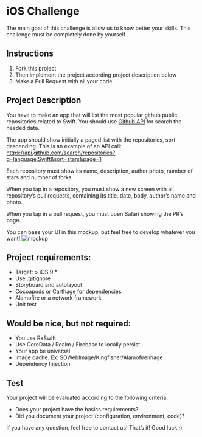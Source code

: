 # iOS Challenge

The main goal of this challenge is allow us to know better your skills.
This challenge must be completely done by yourself.

## Instructions
1. Fork this project
2. Then implement the project according project description below
3. Make a Pull Request with all your code

## Project Description
You have to make an app that will list the most popular github public repositories related to Swift. You should use [Github API](https://developer.github.com/v3/) for search the needed data.

The app should show initially a paged list with the repositories, sort descending.
This is an example of an API call: https://api.github.com/search/repositories?q=language:Swift&sort=stars&page=1

Each repository must show its name, description, author photo, number of stars and number of forks.

When you tap in a repository, you must show a new screen with all repository’s pull requests, containing its title, date, body, author’s name and photo.

When you tap in a pull request, you must open Safari showing the PR’s page.

You can base your UI in this mockup, but feel free to develop whatever you want!
![mockup](https://raw.githubusercontent.com/myfreecomm/desafio-mobile-ios/master/mockup-ios.png)

## Project requirements:
* Target: > iOS 9.*
* Use .gitignore
* Storyboard and autolayout
* Cocoapods or Carthage for dependencies
* Alamofire or a network framework
* Unit test

## Would be nice, but not required:
* You use RxSwift
* Use CoreData / Realm / Firebase to locally persist
* Your app be universal
* Image cache. Ex: SDWebImage/Kingfisher/AlamofireImage
* Dependency Injection

## Test
Your project will be evaluated according to the following criteria:
* Does your project have the basics requirements?
* Did you document your project (configuration, environment, code)?


If you have any question, feel free to contact us!
That’s it! Good luck ;)
